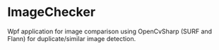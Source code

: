 # ImageChecker
Wpf application for image comparison using OpenCvSharp (SURF and Flann) for duplicate/similar image detection.
